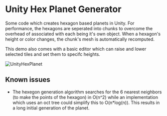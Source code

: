 # Unity Hex Planet Generator

Some code which creates hexagon based planets in Unity. For performance, the hexagons are seperated into chunks to overcome the overhead of associated with each being it's own object. When a hexagon's height or color changes, the chunk's mesh is automatically recomputed.

This demo also comes with a basic editor which can raise and lower selected tiles and set them to specifc heights.

![UnityHexPlanet](https://user-images.githubusercontent.com/21147581/203176777-610e9e23-b38b-4f98-8bd6-edef96d9d083.PNG)

## Known issues

- The hexegon generation algorithm searches for the 6 nearest neighbors (to make the points of the hexagon) in O(n^2) while an implementation which uses an oct tree could simplify this to O(n*log(n)). This results in a long initial generation of the planet.
